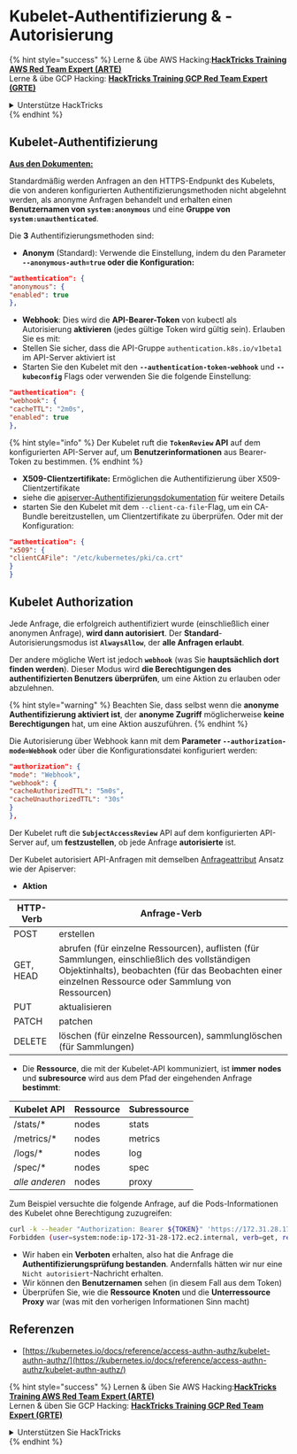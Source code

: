 # Kubelet-Authentifizierung & -Autorisierung

{% hint style="success" %}
Lerne & übe AWS Hacking:<img src="../../../.gitbook/assets/image (1).png" alt="" data-size="line">[**HackTricks Training AWS Red Team Expert (ARTE)**](https://training.hacktricks.xyz/courses/arte)<img src="../../../.gitbook/assets/image (1).png" alt="" data-size="line">\
Lerne & übe GCP Hacking: <img src="../../../.gitbook/assets/image (2).png" alt="" data-size="line">[**HackTricks Training GCP Red Team Expert (GRTE)**<img src="../../../.gitbook/assets/image (2).png" alt="" data-size="line">](https://training.hacktricks.xyz/courses/grte)

<details>

<summary>Unterstütze HackTricks</summary>

* Überprüfe die [**Abonnementpläne**](https://github.com/sponsors/carlospolop)!
* **Tritt der** 💬 [**Discord-Gruppe**](https://discord.gg/hRep4RUj7f) oder der [**Telegram-Gruppe**](https://t.me/peass) bei oder **folge** uns auf **Twitter** 🐦 [**@hacktricks\_live**](https://twitter.com/hacktricks\_live)**.**
* **Teile Hacking-Tricks, indem du PRs zu den** [**HackTricks**](https://github.com/carlospolop/hacktricks) und [**HackTricks Cloud**](https://github.com/carlospolop/hacktricks-cloud) GitHub-Repos einreichst.

</details>
{% endhint %}

## Kubelet-Authentifizierung <a href="#kubelet-authentication" id="kubelet-authentication"></a>

[**Aus den Dokumenten:**](https://kubernetes.io/docs/reference/access-authn-authz/kubelet-authn-authz/)

Standardmäßig werden Anfragen an den HTTPS-Endpunkt des Kubelets, die von anderen konfigurierten Authentifizierungsmethoden nicht abgelehnt werden, als anonyme Anfragen behandelt und erhalten einen **Benutzernamen von `system:anonymous`** und eine **Gruppe von `system:unauthenticated`**.

Die **3** Authentifizierungsmethoden sind:

* **Anonym** (Standard): Verwende die Einstellung, indem du den Parameter **`--anonymous-auth=true` oder die Konfiguration:**
```json
"authentication": {
"anonymous": {
"enabled": true
},
```
* **Webhook**: Dies wird die **API-Bearer-Token** von kubectl als Autorisierung **aktivieren** (jedes gültige Token wird gültig sein). Erlauben Sie es mit:
* Stellen Sie sicher, dass die API-Gruppe `authentication.k8s.io/v1beta1` im API-Server aktiviert ist
* Starten Sie den Kubelet mit den **`--authentication-token-webhook`** und **`--kubeconfig`** Flags oder verwenden Sie die folgende Einstellung:
```json
"authentication": {
"webhook": {
"cacheTTL": "2m0s",
"enabled": true
},
```
{% hint style="info" %}
Der Kubelet ruft die **`TokenReview` API** auf dem konfigurierten API-Server auf, um **Benutzerinformationen** aus Bearer-Token zu bestimmen.
{% endhint %}

* **X509-Clientzertifikate:** Ermöglichen die Authentifizierung über X509-Clientzertifikate
* siehe die [apiserver-Authentifizierungsdokumentation](https://kubernetes.io/docs/reference/access-authn-authz/authentication/#x509-client-certs) für weitere Details
* starten Sie den Kubelet mit dem `--client-ca-file`-Flag, um ein CA-Bundle bereitzustellen, um Clientzertifikate zu überprüfen. Oder mit der Konfiguration:
```json
"authentication": {
"x509": {
"clientCAFile": "/etc/kubernetes/pki/ca.crt"
}
}
```
## Kubelet Authorization <a href="#kubelet-authentication" id="kubelet-authentication"></a>

Jede Anfrage, die erfolgreich authentifiziert wurde (einschließlich einer anonymen Anfrage), **wird dann autorisiert**. Der **Standard**-Autorisierungsmodus ist **`AlwaysAllow`**, der **alle Anfragen erlaubt**.

Der andere mögliche Wert ist jedoch **`webhook`** (was Sie **hauptsächlich dort finden werden**). Dieser Modus wird **die Berechtigungen des authentifizierten Benutzers überprüfen**, um eine Aktion zu erlauben oder abzulehnen.

{% hint style="warning" %}
Beachten Sie, dass selbst wenn die **anonyme Authentifizierung aktiviert ist**, der **anonyme Zugriff** möglicherweise **keine Berechtigungen** hat, um eine Aktion auszuführen.
{% endhint %}

Die Autorisierung über Webhook kann mit dem **Parameter `--authorization-mode=Webhook`** oder über die Konfigurationsdatei konfiguriert werden:
```json
"authorization": {
"mode": "Webhook",
"webhook": {
"cacheAuthorizedTTL": "5m0s",
"cacheUnauthorizedTTL": "30s"
}
},
```
Der Kubelet ruft die **`SubjectAccessReview`** API auf dem konfigurierten API-Server auf, um **festzustellen**, ob jede Anfrage **autorisierte** ist.

Der Kubelet autorisiert API-Anfragen mit demselben [Anfrageattribut](https://kubernetes.io/docs/reference/access-authn-authz/authorization/#review-your-request-attributes) Ansatz wie der Apiserver:

* **Aktion**

| HTTP-Verb | Anfrage-Verb                                                                                                                                                  |
| --------- | ------------------------------------------------------------------------------------------------------------------------------------------------------------- |
| POST      | erstellen                                                                                                                                                     |
| GET, HEAD | abrufen (für einzelne Ressourcen), auflisten (für Sammlungen, einschließlich des vollständigen Objektinhalts), beobachten (für das Beobachten einer einzelnen Ressource oder Sammlung von Ressourcen) |
| PUT       | aktualisieren                                                                                                                                                 |
| PATCH     | patchen                                                                                                                                                       |
| DELETE    | löschen (für einzelne Ressourcen), sammlunglöschen (für Sammlungen)                                                                                          |

* Die **Ressource**, die mit der Kubelet-API kommuniziert, ist **immer** **nodes** und **subresource** wird aus dem Pfad der eingehenden Anfrage **bestimmt**:

| Kubelet API  | Ressource | Subressource |
| ------------ | --------- | ------------ |
| /stats/\*    | nodes     | stats        |
| /metrics/\*  | nodes     | metrics      |
| /logs/\*     | nodes     | log          |
| /spec/\*     | nodes     | spec         |
| _alle anderen_ | nodes   | proxy        |

Zum Beispiel versuchte die folgende Anfrage, auf die Pods-Informationen des Kubelet ohne Berechtigung zuzugreifen:
```bash
curl -k --header "Authorization: Bearer ${TOKEN}" 'https://172.31.28.172:10250/pods'
Forbidden (user=system:node:ip-172-31-28-172.ec2.internal, verb=get, resource=nodes, subresource=proxy)
```
* Wir haben ein **Verboten** erhalten, also hat die Anfrage die **Authentifizierungsprüfung bestanden**. Andernfalls hätten wir nur eine `Nicht autorisiert`-Nachricht erhalten.
* Wir können den **Benutzernamen** sehen (in diesem Fall aus dem Token)
* Überprüfen Sie, wie die **Ressource** **Knoten** und die **Unterressource** **Proxy** war (was mit den vorherigen Informationen Sinn macht)

## Referenzen

* [https://kubernetes.io/docs/reference/access-authn-authz/kubelet-authn-authz/](https://kubernetes.io/docs/reference/access-authn-authz/kubelet-authn-authz/)

{% hint style="success" %}
Lernen & üben Sie AWS Hacking:<img src="../../../.gitbook/assets/image (1).png" alt="" data-size="line">[**HackTricks Training AWS Red Team Expert (ARTE)**](https://training.hacktricks.xyz/courses/arte)<img src="../../../.gitbook/assets/image (1).png" alt="" data-size="line">\
Lernen & üben Sie GCP Hacking: <img src="../../../.gitbook/assets/image (2).png" alt="" data-size="line">[**HackTricks Training GCP Red Team Expert (GRTE)**<img src="../../../.gitbook/assets/image (2).png" alt="" data-size="line">](https://training.hacktricks.xyz/courses/grte)

<details>

<summary>Unterstützen Sie HackTricks</summary>

* Überprüfen Sie die [**Abonnementpläne**](https://github.com/sponsors/carlospolop)!
* **Treten Sie der** 💬 [**Discord-Gruppe**](https://discord.gg/hRep4RUj7f) oder der [**Telegram-Gruppe**](https://t.me/peass) bei oder **folgen** Sie uns auf **Twitter** 🐦 [**@hacktricks\_live**](https://twitter.com/hacktricks\_live)**.**
* **Teilen Sie Hacking-Tricks, indem Sie PRs an die** [**HackTricks**](https://github.com/carlospolop/hacktricks) und [**HackTricks Cloud**](https://github.com/carlospolop/hacktricks-cloud) GitHub-Repos senden.

</details>
{% endhint %}
